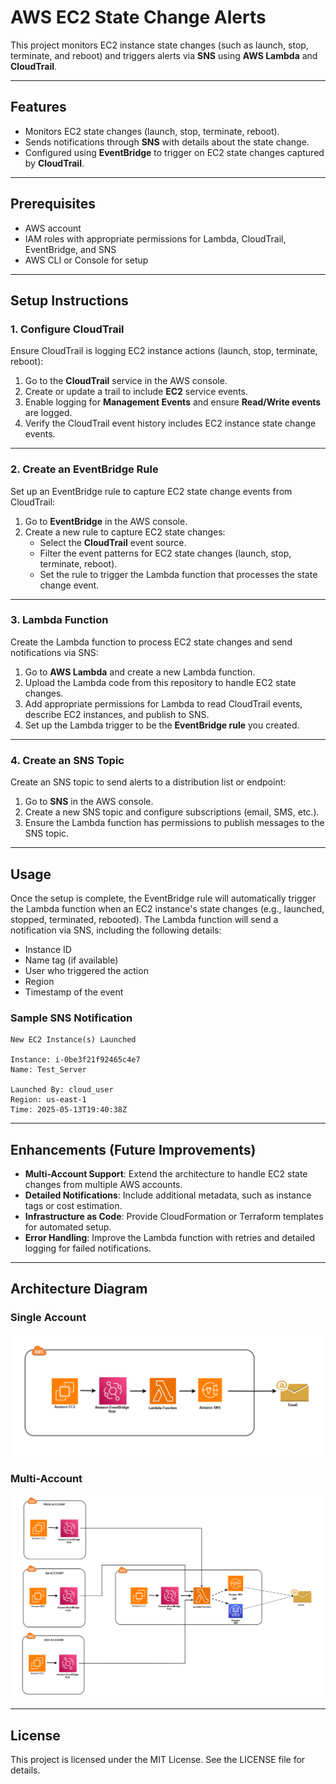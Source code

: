 # AWS EC2 State Change Alerts

This project monitors EC2 instance state changes (such as launch, stop, terminate, and reboot) and triggers alerts via **SNS** using **AWS Lambda** and **CloudTrail**.

---

## Features

- Monitors EC2 state changes (launch, stop, terminate, reboot).
- Sends notifications through **SNS** with details about the state change.
- Configured using **EventBridge** to trigger on EC2 state changes captured by **CloudTrail**.

---

## Prerequisites

- AWS account
- IAM roles with appropriate permissions for Lambda, CloudTrail, EventBridge, and SNS
- AWS CLI or Console for setup

---

## Setup Instructions

### 1. **Configure CloudTrail**

Ensure CloudTrail is logging EC2 instance actions (launch, stop, terminate, reboot):

1. Go to the **CloudTrail** service in the AWS console.
2. Create or update a trail to include **EC2** service events.
3. Enable logging for **Management Events** and ensure **Read/Write events** are logged.
4. Verify the CloudTrail event history includes EC2 instance state change events.

---

### 2. **Create an EventBridge Rule**

Set up an EventBridge rule to capture EC2 state change events from CloudTrail:

1. Go to **EventBridge** in the AWS console.
2. Create a new rule to capture EC2 state changes:
   - Select the **CloudTrail** event source.
   - Filter the event patterns for EC2 state changes (launch, stop, terminate, reboot).
   - Set the rule to trigger the Lambda function that processes the state change event.

---

### 3. **Lambda Function**

Create the Lambda function to process EC2 state changes and send notifications via SNS:

1. Go to **AWS Lambda** and create a new Lambda function.
2. Upload the Lambda code from this repository to handle EC2 state changes.
3. Add appropriate permissions for Lambda to read CloudTrail events, describe EC2 instances, and publish to SNS.
4. Set up the Lambda trigger to be the **EventBridge rule** you created.

---

### 4. **Create an SNS Topic**

Create an SNS topic to send alerts to a distribution list or endpoint:

1. Go to **SNS** in the AWS console.
2. Create a new SNS topic and configure subscriptions (email, SMS, etc.).
3. Ensure the Lambda function has permissions to publish messages to the SNS topic.

---

## Usage

Once the setup is complete, the EventBridge rule will automatically trigger the Lambda function when an EC2 instance's state changes (e.g., launched, stopped, terminated, rebooted). The Lambda function will send a notification via SNS, including the following details:

- Instance ID
- Name tag (if available)
- User who triggered the action
- Region
- Timestamp of the event

### Sample SNS Notification

```
New EC2 Instance(s) Launched

Instance: i-0be3f21f92465c4e7
Name: Test_Server

Launched By: cloud_user
Region: us-east-1
Time: 2025-05-13T19:40:38Z
```

---

## Enhancements (Future Improvements)

- **Multi-Account Support**: Extend the architecture to handle EC2 state changes from multiple AWS accounts.
- **Detailed Notifications**: Include additional metadata, such as instance tags or cost estimation.
- **Infrastructure as Code**: Provide CloudFormation or Terraform templates for automated setup.
- **Error Handling**: Improve the Lambda function with retries and detailed logging for failed notifications.

---

## Architecture Diagram
### Single Account
![Single Account](images/Architecture1.png)
### Multi-Account
![Multi-Account](images/Architecture2.png)

---

## License

This project is licensed under the MIT License. See the LICENSE file for details.
